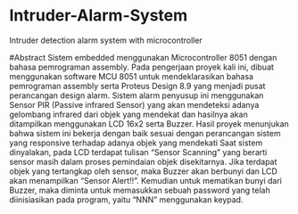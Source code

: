 # Intruder-Alarm-System
Intruder detection alarm system with microcontroller

#Abstract
Sistem embedded menggunakan Microcontroller 8051 dengan bahasa pemrograman assembly. Pada pengerjaan proyek kali ini, dibuat menggunakan software MCU 8051 
untuk mendeklarasikan bahasa pemrograman assembly serta Proteus Design 8.9 yang menjadi pusat perancangan design alarm. 
Sistem alarm penyusup ini menggunakan Sensor PIR (Passive infrared Sensor) yang akan mendeteksi adanya gelombang infrared dari objek yang mendekat dan 
hasilnya akan ditampilkan menggunakan LCD 16x2 serta Buzzer. Hasil proyek menunjukan bahwa sistem ini bekerja dengan baik sesuai dengan 
perancangan sistem yang responsive terhadap adanya objek yang mendekati Saat sistem dinyalakan, pada LCD terdapat tulisan “Sensor Scanning” yang berarti 
sensor masih dalam proses pemindaian objek disekitarnya. Jika terdapat objek yang tertangkap oleh sensor, maka Buzzer akan berbunyi dan LCD akan menampilkan “Sensor Alert!!”. 
Kemudian untuk mematikan bunyi dari Buzzer, maka diminta untuk memasukkan sebuah password yang telah diinisiasikan pada program, yaitu “NNN” menggunakan keypad.
